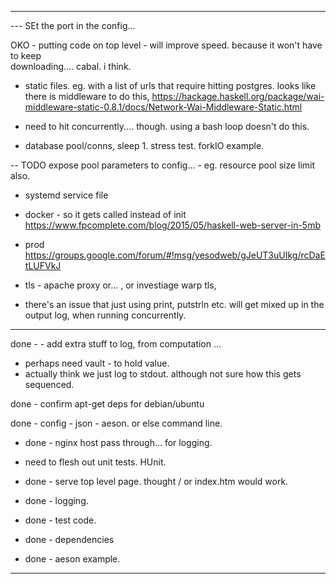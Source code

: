 
----

--- SEt the port in the config...

OKO - putting code on top level - will improve speed. because it won't have to keep  
        downloading.... cabal. i think.


- static files. eg. with a list of urls that require hitting postgres.
  looks like there is middleware to do this,
  https://hackage.haskell.org/package/wai-middleware-static-0.8.1/docs/Network-Wai-Middleware-Static.html

- need to hit concurrently.... though. using a bash loop doesn't do this.
- database pool/conns, sleep 1.  stress test.  forkIO example.

-- TODO expose pool parameters to config...
      - eg. resource pool size limit also.


- systemd service file
- docker  - so it gets called instead of init
    https://www.fpcomplete.com/blog/2015/05/haskell-web-server-in-5mb

- prod
    https://groups.google.com/forum/#!msg/yesodweb/gJeUT3uUIkg/rcDaEtLUFVkJ

- tls - apache proxy or... , or investiage warp tls, 

- there's  an issue that just using print, putstrln etc. will get mixed up in the output log, when running concurrently.

----



done - - add extra stuff to log, from computation ...
  - perhaps need vault - to hold value.
  - actually think we just log to stdout. although not sure how this gets sequenced. 

done - confirm apt-get deps for debian/ubuntu

done - config - json - aeson. or else command line.

- done - nginx host pass through... for logging.

- need to flesh out unit tests. HUnit. 
  
- done - serve top level page. thought / or index.htm would work.
- done - logging.
- done - test code.
- done - dependencies
- done - aeson example.

-----




